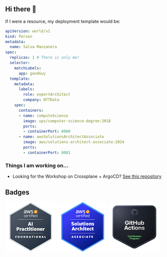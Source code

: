 ## Hi there 👋

If I were a resource, my deployment template would be:

```yaml
apiVersion: world/v1
kind: Person
metadata:
  name: Salva Manzanera
spec:
  replicas: 1 # There is only me!
  selector:
    matchLabels:
      app: goodGuy
  template:
    metadata:
      labels:
        role: expertArchitect
        company: NTTData
    spec:
      containers:
      - name: computeScience
        image: upv/computer-science-degree:2018
        ports:
        - containerPort: 8080
      - name: awsSolutionsArchitectAssociate
        image: aws/solutions-architect-associate:2024
        ports:
        - containerPort: 8081
```

### Things I am working on...
- Looking for the Workshop on Crossplane + ArgoCD? [See this repository](https://github.com/salvamiguel/crossplane-argocd-workshop)

## Badges

![AWS Certified AI Practitioner](badges/aws-certified-ai-practitioner.png) ![AWS Certified Solutions Architect - Associate](badges/aws-certified-solutions-architect-associate.png) ![GitHub Actions](badges/github-actions.png)
